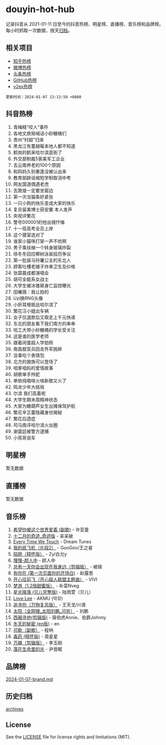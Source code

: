 # douyin-hot-hub

记录抖音从 2021-01-11 日至今的抖音热榜、明星榜、直播榜、音乐榜和品牌榜。每小时抓取一次数据，按天[归档](archives)。

## 相关项目

- [知乎热榜](https://github.com/lonnyzhang423/zhihu-hot-hub)
- [微博热榜](https://github.com/lonnyzhang423/weibo-hot-hub)
- [头条热榜](https://github.com/lonnyzhang423/toutiao-hot-hub)
- [GitHub热榜](https://github.com/lonnyzhang423/github-hot-hub)
- [v2ex热榜](https://github.com/lonnyzhang423/v2ex-hot-hub)


`更新时间：2024-01-07 13:13:59 +0800`

## 抖音热榜

1. 青梅精“咬人”事件
1. 各地文旅局喊话小砂糖橘们
1. 贵州“村超”归来
1. 黑龙江有蔓越莓本地人都不知道
1. 鹤岗的鹤来哈尔滨逛街了
1. 外交部制裁5家美军工企业
1. 去云南养老的100个原因
1. 和妈妈久别重逢没被认出来
1. 教育部辟谣缩短学制取消中考
1. 网友国道偶遇老虎
1. 去敦煌一定要坐窗边
1. 第一次当猫条好紧张
1. 一只小狗的快乐变成大家的快乐
1. 复旦留美博士获安置 本人发声
1. 央视评繁花
1. 警号000001的他出镜忏悔
1. 十一班高考全员上岸
1. 这个寝室选对了
1. 谁家小猫咪打架一声不吭啊
1. 男子乘扶梯一个转身玻璃炸裂
1. 徐冬冬回应椰树泳装挂历争议
1. 第一批装马铃薯公主的东北人
1. 顾客吐槽老嫂子炸串卫生及价格
1. 张碧晨成都演唱会
1. 胡可全能系女战士
1. 大学生被冰锥砸身亡监控曝光
1. 田曦薇：我让拍的
1. Uzi换RNG头像
1. 小折耳根抵达哈尔滨了
1. 繁花汪小姐出车祸
1. 女子仅退款后又取走上千元快递
1. 东北的朋友看下我们南方的串串
1. 哈工大带小砂糖橘的学长受关注
1. 这是谁的医学老师
1. 跟着闲蛋超人学拍照
1. 南昌舰官兵回击外军挑衅
1. 没事吃个表情包
1. 北方的狼族可以登场了
1. 咱爹咱妈的爱情故事
1. 胡歌单手拎蛇
1. 单依纯唱啥火啥新歌又火了
1. 鸣龙少年大结局
1. 尔滨 我们高着呢
1. 大学生期末周精神状态
1. 大家为糖葫芦女生出摊保驾护航
1. 繁花辛芷蕾隐藏身份揭秘
1. 繁花后遗症
1. 司马南评哈尔滨火出圈
1. 谢震廷被警方逮捕
1. 小孩哥说车

## 明星榜

暂无数据

## 直播榜

暂无数据

## 音乐榜

1. [希望你被这个世界爱着 (副歌)](https://sf3-cdn-tos.douyinstatic.com/obj/tos-cn-ve-2774/oUHCmWQfZlE3QQBKBeD8rCFLpJzPgCpImhsxMt) - 许亚童
1. [十二月的奇迹_奇迹版](https://sf3-cdn-tos.douyinstatic.com/obj/tos-cn-ve-2774/oMslvA9FBzGMGHnyUuoiiUjtIAXfMz6tzwByW8) - 呆呆破
1. [Every Time We Touch](https://sf6-cdn-tos.douyinstatic.com/obj/tos-cn-ve-2774/ogN6lUKQeBBfEVhIOMikG1CcJjugxk1tztZyhP) - Dream Tunes
1. [我的纸飞机（片段2）](https://sf86-cdn-tos.douyinstatic.com/obj/tos-cn-ve-2774/oM2ZrKcg2CD5AeRB2gkeXOFB1IxAGJdZPazYHf) - GooGoo/王之睿
1. [陷阱（释怀版）](https://sf86-cdn-tos.douyinstatic.com/obj/tos-cn-ve-2774/oE8C21LeZrzKLDFfQYgMzx4GAIHageG5IzayY7) - Zy/白允y
1. [慢慢-颜人中](https://sf3-cdn-tos.douyinstatic.com/obj/tos-cn-ve-2774/ocjHNfBXdBxQNC8ZGAeoLMFTUgtBg8bkExunDC) - 颜人中
1. [总有一天你会出现在我身边（剪辑版）](https://sf86-cdn-tos.douyinstatic.com/obj/tos-cn-ve-2774/oMLsHwhWW7CYoAhoWB9EXUQIzNBsfAJxpAoxCU) - 棱镜
1. [有你在 (第一次见面你的开场白)](https://sf86-cdn-tos.douyinstatic.com/obj/tos-cn-ve-2774/oAthrQ3ClJBfI57uBoFEgNDYtNCZ0TSYQQfxQ0) - 赵露思
1. [开心往前飞（开心超人联盟主题曲）](https://sf3-cdn-tos.douyinstatic.com/obj/tos-cn-ve-2774/9d8fb7c82cf1421fb93a9fe925275e0a) - VIVI
1. [梦游（1.2倍甜蜜版）](https://sf86-cdn-tos.douyinstatic.com/obj/tos-cn-ve-2774/o4gyAUm8hwufoEABmwVIiQtHsFuGzAEEWtNMzo) - 补菜Nveg
1. [星光降落 (贝儿完整版)](https://sf86-cdn-tos.douyinstatic.com/obj/tos-cn-ve-2774/okwB9hAwyAtsFFkFBzAX1hOOfQuIoMNs0W2Mwr) - 陆雨萱（贝儿）
1. [Love Lee](https://sf6-cdn-tos.douyinstatic.com/obj/tos-cn-ve-2774/o05GbkJGbCBTdDnMtB0fwOYgkeZp23vrWQDQBS) - AKMU (악뮤)
1. [追寻你（万物复苏版）](https://sf6-cdn-tos.douyinstatic.com/obj/tos-cn-ve-2774/oYeAZJsbjIDit9APmBg8u6uDUQnHmoCf3gbo74) - 王天戈/川青
1. [太阳（全网搜_太阳刘鹏_可听）](https://sf86-cdn-tos.douyinstatic.com/obj/tos-cn-ve-2774/ogWbyIQnlBFImVbeDocRdCIYtBHlbJXgfZMvgz) - 刘鹏
1. [西厢寻他(剪辑版)](https://sf86-cdn-tos.douyinstatic.com/obj/tos-cn-ve-2774/oUsAVfAQKlRNxEv5qxvIB8o5qmIWUcXbzJKJhw) - 唐伯虎Annie、伯爵Johnny
1. [冬天的秘密 (en版)](https://sf6-cdn-tos.douyinstatic.com/obj/tos-cn-ve-2774/okIuMHDdzyf3FjGK4Lphe1vfHcQaPIHAg0Z4CR) - en
1. [可能（副歌）](https://sf86-cdn-tos.douyinstatic.com/obj/tos-cn-ve-2774/cde1731888894259b333569393c2fb51) - 程响
1. [毒药 (释怀版)](https://sf86-cdn-tos.douyinstatic.com/obj/tos-cn-ve-2774/oYILMEAzspdZBIzy4frJNB8ZHPHWAhiwowd4Ad) - 周星星
1. [万疆（剪辑版）](https://sf86-cdn-tos.douyinstatic.com/obj/tos-cn-ve-2774/ooG7oVgFlDTelKCjCsTTobQvbdtj1BBQXnfZd8) - 李玉刚
1. [落在生命里的光](https://sf3-cdn-tos.douyinstatic.com/obj/tos-cn-ve-2774/d9ffa8c090124ea58bb10df9b510c01d) - 尹昔眠

## 品牌榜

[2024-01-07-brand.md](archives/2024-01-07-brand.md)

## 历史归档

[archives](archives)

## License

See the [LICENSE](LICENSE) file for license rights and limitations (MIT).
